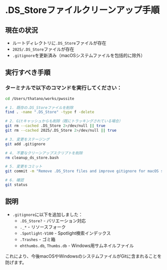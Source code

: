 # .DS_Storeファイルクリーンアップ手順

## 現在の状況
- ルートディレクトリに`.DS_Store`ファイルが存在
- `2025/.DS_Store`ファイルが存在
- `.gitignore`を更新済み（macOSシステムファイルを包括的に除外）

## 実行すべき手順

### ターミナルで以下のコマンドを実行してください：

```bash
cd /Users/thatano/works/pwssite

# 1. 既存の.DS_Storeファイルを削除
find . -name ".DS_Store" -type f -delete

# 2. Gitキャッシュからも削除（既にトラッキングされている場合）
git rm --cached .DS_Store 2>/dev/null || true
git rm --cached 2025/.DS_Store 2>/dev/null || true

# 3. 変更をステージング
git add .gitignore

# 4. 不要なクリーンアップスクリプトを削除
rm cleanup_ds_store.bash

# 5. 変更をコミット
git commit -m "Remove .DS_Store files and improve gitignore for macOS system files"

# 6. 確認
git status
```

## 説明

- `.gitignore`に以下を追加しました：
  - `.DS_Store?` - バリエーション対応
  - `._*` - リソースフォーク
  - `.Spotlight-V100` - Spotlight検索インデックス
  - `.Trashes` - ゴミ箱
  - `ehthumbs.db`, `Thumbs.db` - Windows用サムネイルファイル

これにより、今後macOSやWindowsのシステムファイルがGitに含まれることを防げます。
